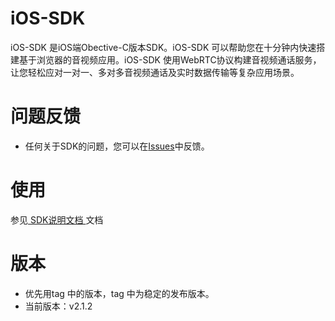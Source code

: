 # iOS-SDK

iOS-SDK 是iOS端Obective-C版本SDK。iOS-SDK 可以帮助您在十分钟内快速搭建基于浏览器的音视频应用。iOS-SDK 使用WebRTC协议构建音视频通话服务，让您轻松应对一对一、多对多音视频通话及实时数据传输等复杂应用场景。   

# 问题反馈
* 任何关于SDK的问题，您可以在[Issues](https://github.com/zijingcloud/Web-SDK/issues/new)中反馈。   

# 使用
参见[ SDK说明文档 ](https://github.com/zijingcloud/iOS-SDK/blob/master/Docs)文档

# 版本
* 优先用tag 中的版本，tag 中为稳定的发布版本。
* 当前版本：v2.1.2
